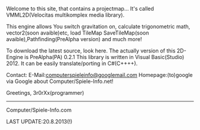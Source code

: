 Welcome to this site, that contains a projectmap...
It's called VMML2D(Velocitas multikomplex media library).

This engine allows You switch gravitation on, calculate trigonometric math, vector2(soon avaible)etc, load TileMap
SaveTileMap(soon avaible),Pathfinding(PreAlpha version) and much more!

To download the latest source, look here.
The actually version of this 2D-Engine is PreAlpha(PA) 0.2.1
This library is written in Visual Basic(Studio) 2012.
It can be easily translate/porting in C#(C++++).

Contact:
E-Mail:computerspieleinfo@googlemail.com
Homepage:(to)google via Google about Computer/Spiele-Info.net!

Greetings,
3r0rXx(programmer)

---------------------------------------------------------------------------------------------------------------------------
Computer/Spiele-Info.com


LAST UPDATE:20.8.2013(!)
